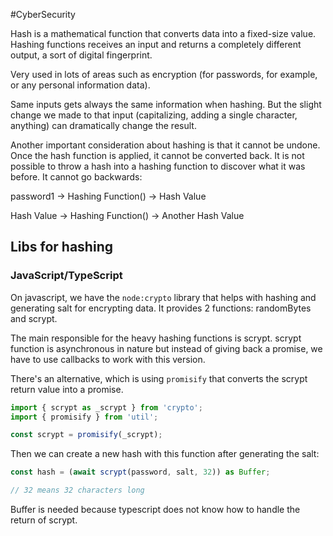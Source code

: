 
#CyberSecurity 

Hash is a mathematical function that converts data into a fixed-size value. Hashing functions receives an input and returns a completely different output, a sort of digital fingerprint.

Very used in lots of areas such as encryption (for passwords, for example, or any personal information data).

Same inputs gets always the same information when hashing. But the slight change we made to that input (capitalizing, adding a single character, anything) can dramatically change the result.

Another important consideration about hashing is that it cannot be undone. Once the hash function is applied, it cannot be converted back. It is not possible to throw a hash into a hashing function to discover what it was before. It cannot go backwards:

password1 -> Hashing Function() -> Hash Value

Hash Value -> Hashing Function() -> Another Hash Value

## Libs for hashing

### JavaScript/TypeScript

On javascript, we have the `node:crypto` library that helps with hashing and generating salt for encrypting data. It provides 2 functions: randomBytes and scrypt.

The main responsible for the heavy hashing functions is scrypt. scrypt function is asynchronous in nature but instead of giving back a promise, we have to use callbacks to work with this version. 

There's an alternative, which is using `promisify` that converts the scrypt return value into a promise.

```javascript
import { scrypt as _scrypt } from 'crypto';
import { promisify } from 'util';

const scrypt = promisify(_scrypt);
```

Then we can create a new hash with this function after generating the salt:

```typescript
const hash = (await scrypt(password, salt, 32)) as Buffer;

// 32 means 32 characters long
```

Buffer is needed because typescript does not know how to handle the return of scrypt.

